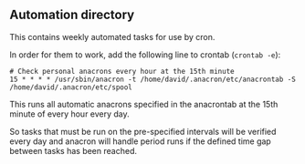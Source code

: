 ## Automation directory

This contains weekly automated tasks for use by cron.

In order for them to work, add the following line to crontab (`crontab -e`):

```crontab
# Check personal anacrons every hour at the 15th minute
15 * * * * /usr/sbin/anacron -t /home/david/.anacron/etc/anacrontab -S /home/david/.anacron/etc/spool
```

This runs all automatic anacrons specified in the anacrontab at the 15th minute of every hour every day.

So tasks that must be run on the pre-specified intervals will be verified every day and anacron will handle period runs if the defined time gap between tasks has been reached.
